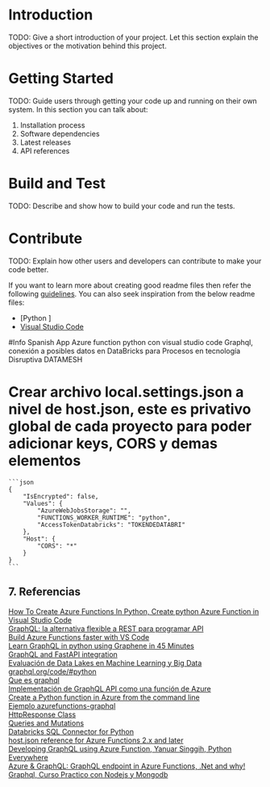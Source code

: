 # Introduction 
TODO: Give a short introduction of your project. Let this section explain the objectives or the motivation behind this project. 

# Getting Started
TODO: Guide users through getting your code up and running on their own system. In this section you can talk about:
1.	Installation process
2.	Software dependencies
3.	Latest releases
4.	API references

# Build and Test
TODO: Describe and show how to build your code and run the tests. 

# Contribute
TODO: Explain how other users and developers can contribute to make your code better. 

If you want to learn more about creating good readme files then refer the following [guidelines](https://docs.microsoft.com/en-us/azure/devops/repos/git/create-a-readme?view=azure-devops). You can also seek inspiration from the below readme files:
- [Python ]
- [Visual Studio Code](https://github.com/Microsoft/vscode)

#Info Spanish
App Azure function python con visual studio code Graphql, conexión a posibles datos en DataBricks para Procesos en tecnología Disruptiva DATAMESH

# Crear archivo local.settings.json a nivel de host.json, este es privativo global de cada proyecto para poder adicionar keys, CORS y demas elementos 


    ```json
    {
        "IsEncrypted": false,
        "Values": {
            "AzureWebJobsStorage": "",
            "FUNCTIONS_WORKER_RUNTIME": "python",
            "AccessTokenDatabricks": "TOKENDEDATABRI"
        },
        "Host": {
            "CORS": "*"
        }
    }
    ```

## 7. Referencias

[How To Create Azure Functions In Python, Create python Azure Function in Visual Studio Code](https://www.youtube.com/watch?v=FCmLLc9U6IY) <br />
[GraphQL: la alternativa flexible a REST para programar API](https://www.ionos.es/digitalguide/paginas-web/desarrollo-web/graphql/) <br />
[Build Azure Functions faster with VS Code](https://www.youtube.com/watch?v=9bMsdBYy-D0) <br />
[Learn GraphQL in python using Graphene in 45 Minutes](https://www.youtube.com/watch?v=_XIZnakIl3s) <br />
[GraphQL and FastAPI integration](https://www.youtube.com/watch?v=2_puWfTK8bQ) <br />
[Evaluación de Data Lakes en Machine Learning y Big Data](https://repositorio.unican.es/xmlui/bitstream/handle/10902/20973/Lopez%20Murcia%20Marina.pdf?sequence=1&isAllowed=y) <br />
[graphql.org/code/#python](https://graphql.org/code/#python) <br />
[Que es graphql](https://graphql.org/) <br />
[Implementación de GraphQL API como una función de Azure](https://docs.microsoft.com/es-es/azure/developer/javascript/how-to/with-web-app/graphql/azure-function-hello-world) <br />
[Create a Python function in Azure from the command line](https://docs.microsoft.com/en-us/azure/azure-functions/create-first-function-cli-python?tabs=azure-powershell%2Ccmd%2Cbrowser) <br />
[Ejemplo azurefunctions-graphql](https://github.com/moyota/azurefunctions-graphql/tree/master/MyFunctionProj) <br />
[HttpResponse Class](https://docs.microsoft.com/en-us/python/api/azure-functions/azure.functions.httpresponse?view=azure-python) <br />
[Queries and Mutations](https://graphql.org/learn/queries/) <br />
[Databricks SQL Connector for Python](https://docs.databricks.com/dev-tools/python-sql-connector.html#description-attribute) <br />
[host.json reference for Azure Functions 2.x and later](https://docs.microsoft.com/en-us/azure/azure-functions/functions-host-json) <br />
[Developing GraphQL using Azure Function, Yanuar Singgih, Python Everywhere](https://www.youtube.com/watch?v=wOsRQ5ceeEU) <br />
[Azure & GraphQL: GraphQL endpoint in Azure Functions, .Net and why!](https://www.youtube.com/watch?v=ixJWN6Teqdg&t=9s) <br />
[Graphql, Curso Practico con Nodejs y Mongodb](https://www.youtube.com/watch?v=Wl8O6wW4FJU) <br />
